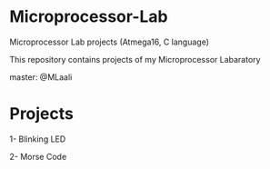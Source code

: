 # Microprocessor-Lab
Microprocessor Lab projects (Atmega16, C language)

This repository contains projects of my Microprocessor Labaratory

master: @MLaali

# Projects

1- Blinking LED

2- Morse Code
